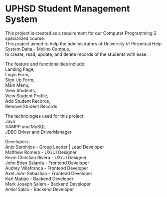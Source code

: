 # UPHSD Student Management System
This project is created as a requirement for our Computer Programming 2 specialized course.<br />
This project aimed to help the administrators of University of Perpetual Help System Dalta - Molino Campus,<br />
to create, read, update, and delete records of the students with ease.<br />

The feature and functionalities include:<br />
Landing Page,<br />
Login Form,<br />
 Sign Up Form,<br />
Main Menu,<br />
View Students,<br />
View Student Profile,<br />
Add Student Records,<br />
Remove Student Records

The technologies used for this project:<br />
Java<br />
XAMPP and MySQL<br />
JDBC Driver and DriverManager<br />

Developers: <br />
Anjo Serohijos - Group Leader | Lead Developer <br />
Matthew Romero - UX/UI Designer<br />
Kevin Christian Rivera - UX/UI Designer<br />
John Brian Salarda - Frontend Developer<br />
Audrey Villafranca - Frontend Developer<br />
Axel John Sebastian - Frontend Developer<br />
Karl Matipo - Backend Developer<br />
Mark Joseph Salem - Backend Developer<br />
Amiel Salao - Backend Developer<br />
